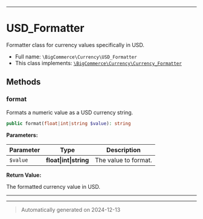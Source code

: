***

# USD_Formatter

Formatter class for currency values specifically in USD.



* Full name: `\BigCommerce\Currency\USD_Formatter`
* This class implements:
[`\BigCommerce\Currency\Currency_Formatter`](./classes/BigCommerce/Currency/Currency_Formatter.md)




## Methods


### format

Formats a numeric value as a USD currency string.

```php
public format(float|int|string $value): string
```








**Parameters:**

| Parameter | Type | Description |
|-----------|------|-------------|
| `$value` | **float&#124;int&#124;string** | The value to format. |


**Return Value:**

The formatted currency value in USD.




***


***
> Automatically generated on 2024-12-13
